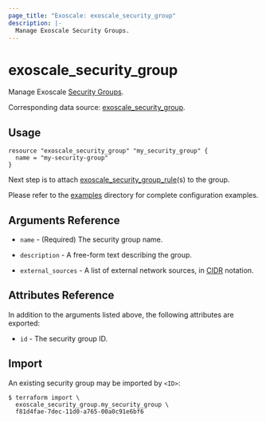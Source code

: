 ```yaml
---
page_title: "Exoscale: exoscale_security_group"
description: |-
  Manage Exoscale Security Groups.
---
```


# exoscale\_security\_group

Manage Exoscale [Security Groups](https://community.exoscale.com/documentation/compute/security-groups/).

Corresponding data source: [exoscale_security_group](../data-sources/security_group.md).


## Usage

```hcl
resource "exoscale_security_group" "my_security_group" {
  name = "my-security-group"
}
```

Next step is to attach [exoscale_security_group_rule](./security_group_rule.md)(s) to the group.

Please refer to the [examples](https://github.com/exoscale/terraform-provider-exoscale/tree/master/examples/)
directory for complete configuration examples.


## Arguments Reference

[cidr]: https://en.wikipedia.org/wiki/Classless_Inter-Domain_Routing#CIDR_notatio

* `name` - (Required) The security group name.

* `description` - A free-form text describing the group.

* `external_sources` - A list of external network sources, in [CIDR][cidr] notation.


## Attributes Reference

In addition to the arguments listed above, the following attributes are exported:

* `id` - The security group ID.


## Import

An existing security group may be imported by `<ID>`:

```console
$ terraform import \
  exoscale_security_group.my_security_group \
  f81d4fae-7dec-11d0-a765-00a0c91e6bf6
```
